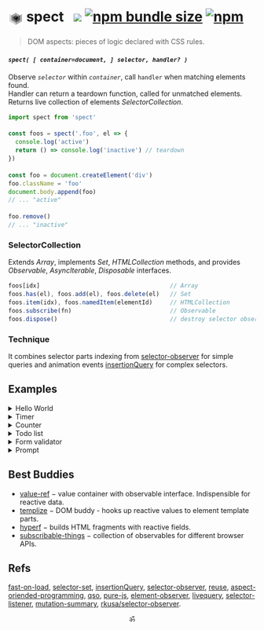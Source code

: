 <!--
<p align="center">▶ <a href="https://codepen.io/dyv/pen/oNXXZEb" target="_blank"><strong>Run</strong></a></p>
<br/>
-->

# <sub><img alt="subscript" src="./logo2.svg" height=30 /></sub> spect   <a href="https://github.com/spectjs/spect/actions/workflows/test.yml"><img src="https://github.com/spectjs/spect/actions/workflows/test.yml/badge.svg"/></a> <a href="https://bundlephobia.com/result?p=spect"><img alt="npm bundle size" src="https://img.shields.io/bundlephobia/minzip/spect?label=size"></a> <a href="https://npmjs.org/package/spect"><img alt="npm" src="https://img.shields.io/npm/v/spect"></a>

> DOM aspects: pieces of logic declared with CSS rules.

#### _`spect( [ container=document, ] selector, handler? )`_

Observe _`selector`_ within _`container`_, call `handler` when matching elements found.<br/>
Handler can return a teardown function, called for unmatched elements.<br/>
Returns live collection of elements _SelectorCollection_.

```js
import spect from 'spect'

const foos = spect('.foo', el => {
  console.log('active')
  return () => console.log('inactive') // teardown
})

const foo = document.createElement('div')
foo.className = 'foo'
document.body.append(foo)
// ... "active"

foo.remove()
// ... "inactive"
```

### SelectorCollection

Extends _Array_, implements _Set_, _HTMLCollection_ methods, and provides _Observable_, _AsyncIterable_, _Disposable_ interfaces.

```js
foos[idx]                                     // Array
foos.has(el), foos.add(el), foos.delete(el)   // Set
foos.item(idx), foos.namedItem(elementId)     // HTMLCollection
foos.subscribe(fn)                            // Observable
foos.dispose()                                // destroy selector observer / unsubscribe
```

### Technique

It combines selector parts indexing from [selector-observer](https://github.com/josh/selector-observer) for simple queries and animation events [insertionQuery](https://github.com/naugtur/insertionQuery) for complex selectors.

## Examples

<details><summary>Hello World</summary>

```html
<div class="user">{{ user.name || "Loading..." }}</div>

<script type="module">
  import spect from 'spect'
  import templize from 'templize'

  // initialize template
  spect('.user', async el => templize(el, {
    user: (await fetch('/user')).json() // value is available when resolved
  }))
</script>
```
</details>

<details><summary>Timer</summary>

```html
<time class="timer">{{ count }}</time>
<time class="timer">{{ count }}</time>

<script type="module">
  import v from 'value-ref'
  import spect from 'spect'
  import templize from 'templize'

  spect('.timer', timer => {
    const count = v(0), id = setInterval(() => count.value++, 1000)
    templize(timer, { count })
    return () => clearInterval(id)
  })
</script>
```
</details>
    
<details><summary>Counter</summary>
  
```html
<output id="count">{{ count }}</output>
<button id="inc" onclick="{{ inc }}">+</button>
<button id="dec" onclick="{{ dec }}">-</button>

<script type="module">
  import spect from 'spect'
  import v from 'value-ref'
  import templize from 'templize'

  const count = v(0)
  spect('#count', el => templize(el, { count }))

  // bind events via HTML template
  spect('#inc', el => templize(el, { inc: () => count.value++ }))
  spect('#dec', el => templize(el, { dec: () => count.value-- }))
</script>
```
</details>

<details><summary>Todo list</summary>

```html
<form class="todo-form">
  <label for="add-todo">
    <span>Add Todo</span>
    <input name="text" required>
  </label>
  <button type="submit">Add</button>
  <ul class="todo-list">{{ todos }}<ul>
</form>

<script type="module">
  import spect from 'spect'
  import v from 'value-ref'
  import h from 'hyperf'
  import tpl from 'templize'

  // FIXME: use specially designed reactive list for optimized updates
  const todos = v([])

  spect('.todo-list', el => tpl(el, {
    todos: todos.map(item => h`<li>${ item.text }</li>`)
  }))

  spect('.todo-form', form => form.addEventListener('submit', e => {
    e.preventDefault()
    if (!form.checkValidity()) return
    todos.value = [...todos.value, { text: form.text.value }]
    form.reset()
  }))
</script>
```
</details>

<details><summary>Form validator</summary>

<!-- TODO: more meaningful validator -->
```html
<form id="email-form"></form>

<script type="module">
  import spect from 'spect'
  import h from 'hyperf'
  import v from 'value-ref'

  const isValidEmail = s => /.+@.+\..+/i.test(s)

  spect('#email-form', form => {
    const valid = v(false)
    h`<${form}>
      <label for="email">Please enter an email address:</label>
      <input#email onchange=${ e => valid.value = isValidEmail(e.target.value) }/>
      The address is ${ v(valid).map(b => b ? "valid" : "invalid") }
    </>`
  })
</script>
```
</details>

<details><summary>Prompt</summary>

```html
<dialog class="dialog" open={{showPrompt}}>
  Proceed?
  <menu>
    <button onclick={{cancel}}>Cancel</button>
    <button onclick={{confirm}}>Confirm</button>
  </menu>
</dialog>

<script>
import v from 'value-ref'
import spect from 'spect'

spect('.dialog', el => {
  const showPrompt = v(false), proceed = v(false)
  templize(el, {
    showPrompt, proceed,
    cancel() {showPrompt.value = proceed.value = false;},
    confirm() {showPrompt.value = false; proceed.value = true;}
  })
})
</script>
```
</details>

<!-- [See all examples](examples). -->

## Best Buddies

* [value-ref](https://github.com/spectjs/value-ref) − value container with observable interface. Indispensible for reactive data.
* [templize](https://github.com/spectjs/templize) − DOM buddy - hooks up reactive values to element template parts.
* [hyperf](https://github.com/spectjs/hyperf) − builds HTML fragments with reactive fields.
* [subscribable-things](https://github.com/chrisguttandin/subscribable-things) − collection of observables for different browser APIs.
<!-- * [element-props](https://github.com/spectjs/element-props) − unified access to element props with observable support. Comes handy for organizing components. -->
<!-- * [strui](https://github.com/spectjs/strui) − collection of UI streams, such as router, storage etc. Comes handy for building complex reactive web-apps (spect, rxjs etc). -->


## Refs

[fast-on-load](https://ghub.io/fast-on-load), [selector-set](https://github.com/josh/selector-set), [insertionQuery](https://github.com/naugtur/insertionQuery), [selector-observer](https://github.com/josh/selector-observer), [reuse](https://ghub.io/reuse), [aspect-oriended-programming](https://en.wikipedia.org/wiki/Aspect-oriented_programming), [qso](https://www.npmjs.com/package/qso), [pure-js](https://pure-js.com/), [element-observer](https://github.com/WebReflection/element-observer), [livequery](https://github.com/hazzik/livequery), [selector-listener](https://github.com/csuwildcat/SelectorListener), [mutation-summary](https://github.com/rafaelw/mutation-summary), [rkusa/selector-observer](https://github.com/rkusa/selector-observer).

<p align="center">ॐ</p>
